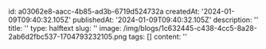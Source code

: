 id: a03062e8-aacc-4b85-ad3b-6719d524732a
createdAt: '2024-01-09T09:40:32.105Z'
publishedAt: '2024-01-09T09:40:32.105Z'
description: ''
title: ''
type: halftext
slug: ''
image: /img/blogs/1c632445-c438-4cc5-8a28-2ab6d2fbc537-1704793232105.png
tags: []
content: ''
